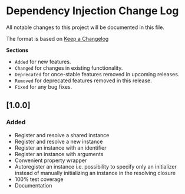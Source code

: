 # Dependency Injection Change Log
All notable changes to this project will be documented in this file.

The format is based on [Keep a Changelog](http://keepachangelog.com/)

__Sections__

 - `Added` for new features.
 - `Changed` for changes in existing functionality.
 - `Deprecated` for once-stable features removed in upcoming releases.
 - `Removed` for deprecated features removed in this release.
 - `Fixed` for any bug fixes.

 ## [1.0.0]

### Added

- Register and resolve a shared instance
- Register and resolve a new instance
- Register an instance with an identifier
- Register an instance with arguments
- Convenient property wrapper
- Autoregister an instance i.e. possibility to specify only an initializer instead of manually initializing an instance in the resolving closure
- 100% test coverage
- Documentation
